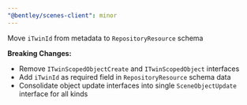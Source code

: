 ```yaml
---
"@bentley/scenes-client": minor
---
```


Move `iTwinId` from metadata to `RepositoryResource` schema

**Breaking Changes:**
- Remove `ITwinScopedObjectCreate` and `ITwinScopedObject` interfaces
- Add `iTwinId` as required field in `RepositoryResource` schema data
- Consolidate object update interfaces into single `SceneObjectUpdate` interface for all kinds
